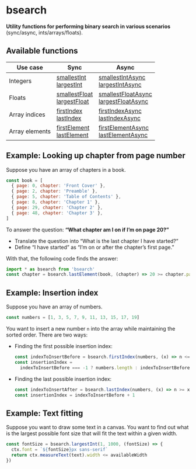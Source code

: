 # bsearch

**Utility functions for performing binary search in various scenarios** (sync/async, ints/arrays/floats).

## Available functions

| Use case       | Sync                                                           | Async                                                                              |
| -------------- | -------------------------------------------------------------- | ---------------------------------------------------------------------------------- |
| Integers       | [smallestInt][smallestint]<br>[largestInt][largestint]         | [smallestIntAsync][smallestintasync]<br>[largestIntAsync][largestintasync]         |
| Floats         | [smallestFloat][smallestfloat]<br>[largestFloat][largestfloat] | [smallestFloatAsync][smallestfloatasync]<br>[largestFloatAsync][largestfloatasync] |
| Array indices  | [firstIndex][firstindex]<br>[lastIndex][lastindex]             | [firstIndexAsync][firstindexasync]<br>[lastIndexAsync][lastindexasync]             |
| Array elements | [firstElement][firstelement]<br>[lastElement][lastelement]     | [firstElementAsync][firstelementasync]<br>[lastElementAsync][lastelementasync]     |

[smallestint]: https://apiref.page/package/bsearch/smallestInt
[largestint]: https://apiref.page/package/bsearch/largestInt
[smallestintasync]: https://apiref.page/package/bsearch/smallestIntAsync
[largestintasync]: https://apiref.page/package/bsearch/largestIntAsync
[smallestfloat]: https://apiref.page/package/bsearch/smallestFloat
[largestfloat]: https://apiref.page/package/bsearch/largestFloat
[smallestfloatasync]: https://apiref.page/package/bsearch/smallestFloatAsync
[largestfloatasync]: https://apiref.page/package/bsearch/largestFloatAsync
[firstindex]: https://apiref.page/package/bsearch/firstIndex
[lastindex]: https://apiref.page/package/bsearch/lastIndex
[firstindexasync]: https://apiref.page/package/bsearch/firstIndexAsync
[lastindexasync]: https://apiref.page/package/bsearch/lastIndexAsync
[firstelement]: https://apiref.page/package/bsearch/firstElement
[lastelement]: https://apiref.page/package/bsearch/lastElement
[firstelementasync]: https://apiref.page/package/bsearch/firstElementAsync
[lastelementasync]: https://apiref.page/package/bsearch/lastElementAsync

## Example: Looking up chapter from page number

Suppose you have an array of chapters in a book.

```js
const book = [
  { page: 0, chapter: 'Front Cover' },
  { page: 2, chapter: 'Preamble' },
  { page: 5, chapter: 'Table of Contents' },
  { page: 8, chapter: 'Chapter 1' },
  { page: 29, chapter: 'Chapter 2' },
  { page: 48, chapter: 'Chapter 3' },
]
```

To answer the question: **“What chapter am I on if I’m on page 20?”**

- Translate the question into “What is the last chapter I have started?”
- Define “I have started” as “I’m on or after the chapter’s first page.”

With that, the following code finds the answer:

```js
import * as bsearch from 'bsearch'
const chapter = bsearch.lastElement(book, (chapter) => 20 >= chapter.page)
```

## Example: Insertion index

Suppose you have an array of numbers.

```js
const numbers = [1, 3, 5, 7, 9, 11, 13, 15, 17, 19]
```

You want to insert a new number `n` into the array while maintaining the sorted order. There are two ways:

- Finding the first possible insertion index:

  ```js
  const indexToInsertBefore = bsearch.firstIndex(numbers, (x) => n <= x)
  const insertionIndex =
    indexToInsertBefore === -1 ? numbers.length : indexToInsertBefore
  ```

- Finding the last possible insertion index:

  ```js
  const indexToInsertAfter = bsearch.lastIndex(numbers, (x) => n >= x)
  const insertionIndex = indexToInsertBefore + 1
  ```

## Example: Text fitting

Suppose you want to draw some text in a canvas. You want to find out what is the largest possible font size that will fit the text within a given width.

```js
const fontSize = bsearch.largestInt(1, 1000, (fontSize) => {
  ctx.font = `${fontSize}px sans-serif`
  return ctx.measureText(text).width <= availableWidth
})
```
